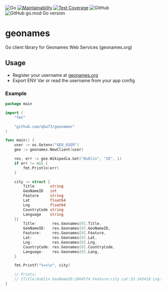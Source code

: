 ![Go](https://github.com/qba73/geonames/workflows/Go/badge.svg)
[![Maintainability](https://api.codeclimate.com/v1/badges/b4cb743c9bb7f5c405ee/maintainability)](https://codeclimate.com/github/qba73/geonames/maintainability)
[![Test Coverage](https://api.codeclimate.com/v1/badges/b4cb743c9bb7f5c405ee/test_coverage)](https://codeclimate.com/github/qba73/geonames/test_coverage)
![GitHub](https://img.shields.io/github/license/qba73/geonames)
![GitHub go.mod Go version](https://img.shields.io/github/go-mod/go-version/qba73/geonames)


# geonames
Go client library for Geonames Web Services (geonames.org)


## Usage

- Register your username at [geonames.org](https://www.geonames.org/login)
- Export ENV Var or read the username from your app config

### Example

```go
package main

import (
	"fmt"

	"github.com/qba73/geonames"
)

func main() {
	user := os.Getenv("GEO_USER")
	geo := geonames.NewClient(user)

	res, err := geo.Wikipedia.Get("Dublin", "IE", 1)
	if err != nil {
		fmt.Println(err)
	}

	city := struct {
		Title       string
		GeoNameID   int
		Feature     string
		Lat         float64
		Lng         float64
		CountryCode string
		Language    string
	}{
		Title:       res.Geonames[0].Title,
		GeoNameID:   res.Geonames[0].GeoNameID,
		Feature:     res.Geonames[0].Feature,
		Lat:         res.Geonames[0].Lat,
		Lng:         res.Geonames[0].Lng,
		CountryCode: res.Geonames[0].CountryCode,
		Language:    res.Geonames[0].Lang,
	}

	fmt.Printf("%+v\n", city)

	// Prints:
	// {Title:Dublin GeoNameID:2964574 Feature:city Lat:53.343418 Lng:-6.267612 CountryCode:IE Language:en}
}
```


